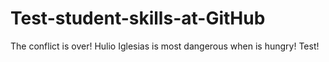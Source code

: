 # Test-student-skills-at-GitHub
The conflict is over!
Hulio Iglesias is most dangerous when is hungry! Test!
